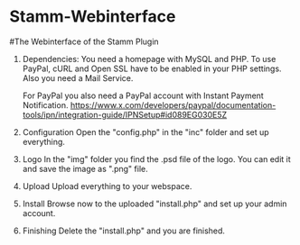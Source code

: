 Stamm-Webinterface
==================

#The Webinterface of the Stamm Plugin


 1. Dependencies:
    You need a homepage with MySQL and PHP.
    To use PayPal, cURL and Open SSL have to be enabled in your PHP settings.
    Also you need a Mail Service.
	
    For PayPal you also need a PayPal account with Instant Payment Notification.
    https://www.x.com/developers/paypal/documentation-tools/ipn/integration-guide/IPNSetup#id089EG030E5Z
	
 1. Configuration
    Open the "config.php" in the "inc" folder and set up everything.
		
 1. Logo
    In the "img" folder you find the .psd file of the logo.
    You can edit it and save the image as ".png" file.
	
 1. Upload
    Upload everything to your webspace.
	
 1. Install
    Browse now to the uploaded "install.php" and set up your admin account.
	
 1. Finishing
    Delete the "install.php" and you are finished.